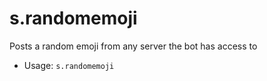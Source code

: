 # s.randomemoji
Posts a random emoji from any server the bot has access to<br/>
 - Usage: `s.randomemoji`
